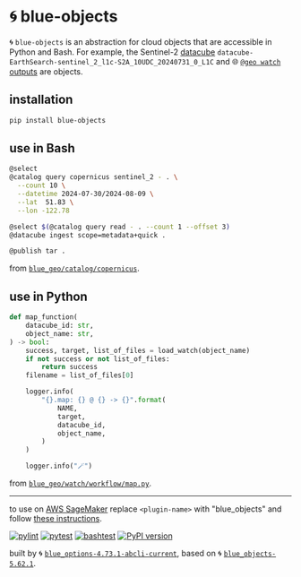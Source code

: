 # 🌀 blue-objects

🌀 `blue-objects` is an abstraction for cloud objects that are accessible in Python and Bash. For example, the Sentinel-2 [datacube](https://github.com/kamangir/blue-geo/tree/main/blue_geo/datacube) `datacube-EarthSearch-sentinel_2_l1c-S2A_10UDC_20240731_0_L1C` and 🌐 [`@geo watch`  outputs](https://github.com/kamangir/blue-geo/tree/main/blue_geo/watch) are objects.

## installation

```bash
pip install blue-objects
```

## use in Bash

```bash
@select
@catalog query copernicus sentinel_2 - . \
  --count 10 \
  --datetime 2024-07-30/2024-08-09 \
  --lat  51.83 \
  --lon -122.78

@select $(@catalog query read - . --count 1 --offset 3)
@datacube ingest scope=metadata+quick .

@publish tar .
```

from [`blue_geo/catalog/copernicus`](https://github.com/kamangir/blue-geo/tree/main/blue_geo/catalog/copernicus).

## use in Python

```python
def map_function(
    datacube_id: str,
    object_name: str,
) -> bool:
    success, target, list_of_files = load_watch(object_name)
    if not success or not list_of_files:
        return success
    filename = list_of_files[0]

    logger.info(
        "{}.map: {} @ {} -> {}".format(
            NAME,
            target,
            datacube_id,
            object_name,
        )
    )

    logger.info("🪄")

```

from [`blue_geo/watch/workflow/map.py`](https://github.com/kamangir/blue-geo/blob/main/blue_geo/watch/workflow/map.py).

---

to use on [AWS SageMaker](https://aws.amazon.com/sagemaker/) replace `<plugin-name>` with "blue_objects" and follow [these instructions](https://github.com/kamangir/notebooks-and-scripts/blob/main/SageMaker.md).

[![pylint](https://github.com/kamangir/blue-objects/actions/workflows/pylint.yml/badge.svg)](https://github.com/kamangir/blue-objects/actions/workflows/pylint.yml) [![pytest](https://github.com/kamangir/blue-objects/actions/workflows/pytest.yml/badge.svg)](https://github.com/kamangir/blue-objects/actions/workflows/pytest.yml) [![bashtest](https://github.com/kamangir/blue-objects/actions/workflows/bashtest.yml/badge.svg)](https://github.com/kamangir/blue-objects/actions/workflows/bashtest.yml) [![PyPI version](https://img.shields.io/pypi/v/blue-objects.svg)](https://pypi.org/project/blue-objects/)

built by 🌀 [`blue_options-4.73.1-abcli-current`](https://github.com/kamangir/awesome-bash-cli), based on 🌀 [`blue_objects-5.62.1`](https://github.com/kamangir/blue-objects).

